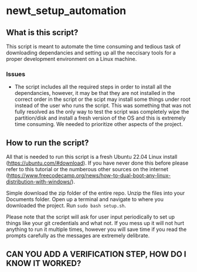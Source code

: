 # newt_setup_automation

## What is this script?

This script is meant to automate the time consuming and tedious task of downloading dependancies and setting up all the neccisary tools for a proper development environment on a Linux machine. 

### Issues

 - The script includes all the required steps in order to install all the dependancies, however, it may be that they are not installed in the correct order in the script or the scipt may install some things under root instead of the user who runs the script. This was something that was not fully resolved as the only way to test the script was completely wipe the partition/disk and install a fresh version of the OS and this is extremely time consuming. We needed to prioritize other aspects of the project.

## How to run the script?

All that is needed to run this script is a fresh Ubuntu 22.04 Linux install (https://ubuntu.com/#download). If you have never done this before please refer to this tutorial or the numberous other sources on the internet (https://www.freecodecamp.org/news/how-to-dual-boot-any-linux-distribution-with-windows/).

Simple download the zip folder of the entire repo. Unzip the files into your Documents folder. Open up a terminal and navigate to where you downloaded the project. Run `sudo bash setup.sh`. 

Please note that the script will ask for user input periodically to set up things like your git credentials and what not. If you mess up it will not hurt anything to run it multiple times, however you will save time if you read the prompts carefully as the messages are extremely delibrate.

## CAN YOU ADD A VERIFICATION STEP, HOW DO I KNOW IT WORKED?
